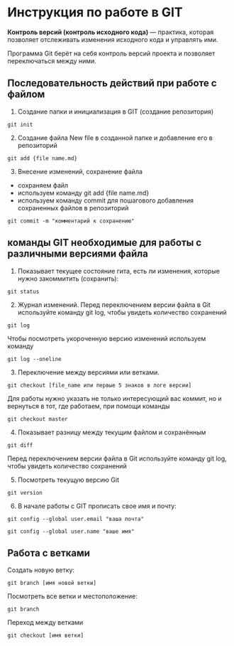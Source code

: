 # Инструкция по работе в GIT
**Контроль версий (контроль исходного кода)** — практика, которая позволяет отслеживать
изменения исходного кода и управлять ими.

Программа Git берёт на себя контроль версий
проекта и позволяет переключаться между
ними.
## Последовательность действий при работе с файлом
1. Создание папки и инициализация в GIT (создание репозитория)

``` 
git init
```
2. Создание файла New file в созданной папке и добавление его в репозиторий

```
git add {file name.md}
```
3. Внесение изменений, сохранение файла
* сохраняем файл
* используем команду git add {file name.md}
* используем команду commit для пошагового добавления сохраненных файлов в репозиторий 
```
git commit -m "комментарий к сохранению"
```
## команды GIT необходимые для работы с различными версиями файла

1. Показывает текущее состояние гита, есть 
ли изменения, которые нужно закоммитить
(сохранить):
```
git status
```
2. Журнал изменений.
Перед переключением версии файла в Git
используйте команду git log, чтобы увидеть
количество сохранений
```
git log
```
Чтобы посмотреть укороченную версию  изменений используем команду
```
git log --oneline
```

3. Переключение между версиями или ветками.
```
git checkout [file_name или первые 5 знаков в логе версии]
```
Для работы нужно указать не только
интересующий вас коммит, но и вернуться 
в тот, где работаем, при помощи команды 
```
git checkout master
```
4. Показывает разницу между текущим файлом
и сохранённым
```
git diff
```
Перед переключением версии файла в Git
используйте команду git log, чтобы увидеть
количество сохранений

5. Посмотреть текущую версию Git
```
git version
```
6. В начале работы  с GIT прописать свое имя и почту:
```
git config --global user.email "ваша почта"

git config --global user.name "ваше имя"
``` 
## Работа с ветками

Создать новую ветку:
```
git branch [имя новой ветки]
```

Посмотреть все ветки и местоположение:
```
git branch 
```
Переход между ветками 
```
git checkout [имя ветки]
```